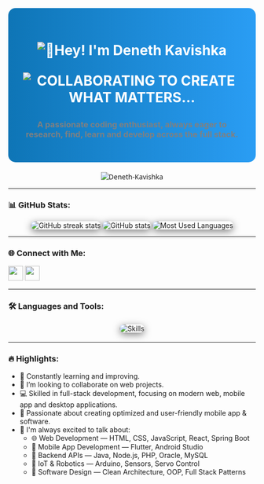 <!-- Typing animation for name -->
<div align="center" style="background: linear-gradient(to right, #0e75b6, #2a9df4); padding: 30px; border-radius: 15px;">
  <h1 align="center" style="color: white;">
    <span align="center">
      <img src="https://readme-typing-svg.herokuapp.com?font=Fira+Code&size=30&duration=5000&pause=750&color=FFFFFF&center=true&vCenter=true&width=735&lines=👋Hey!+I'm+Deneth+Kavishka" alt="👋Hey! I'm Deneth Kavishka">
      <p align="center">
        <img src="https://readme-typing-svg.herokuapp.com?font=Orbitron&size=14&duration=5000&pause=750&color=00FFFF&center=true&vCenter=true&width=800&lines=COLLABORATING+TO+CREATE+WHAT+MATTERS..." alt="COLLABORATING TO CREATE WHAT MATTERS..." />
      </p>
    </span>
  </h1>

  <!-- Hacker Animation with Hoodie from LottieFiles 
  <div style="margin: 20px 0;">
    <iframe src="https://lottie.host/embed/8cc98a92-7b95-4ebc-8899-62197400555d/1VJjE0kKYt.json" 
            style="width: 300px; height: 300px; border: none; background: transparent;" 
            allowfullscreen>
    </iframe>
  </div>-->

  <h3 style="color: Grey;">A passionate coding enthusiast, always eager to research, find, learn and develop across the full stack.</h3>
</div>

<p align="center" style="margin-top: 20px; font-family: 'Segoe UI', Tahoma, Geneva, Verdana, sans-serif;">
  <a href="https://github.com/deneth-kavishka" style="text-decoration: none;">
  <img src="https://komarev.com/ghpvc/?username=deneth-kavishka&label=Profile%20Views&color=0e75b6&style=flat" alt="Deneth-Kavishka" />
  </a>
</p>


  <!--strong><a href="https://github.com/deneth-kavishka">Deneth-Kavishka</a></strong-->
</p>

---

### 📊 GitHub Stats:

<p align="center">
  <img src="https://github-readme-streak-stats.herokuapp.com/?user=deneth-kavishka&theme=radical" alt="GitHub streak stats" style="border-radius: 15px; box-shadow: 0px 4px 15px rgba(0, 0, 0, 0.5);" />
  <img src="https://github-readme-stats.vercel.app/api?username=deneth-kavishka&show_icons=true&locale=en&theme=radical" alt="GitHub stats" style="border-radius: 15px; box-shadow: 0px 4px 15px rgba(0, 0, 0, 0.5);" />
  <img src="https://github-readme-stats.vercel.app/api/top-langs/?username=deneth-kavishka&layout=compact&theme=radical" alt="Most Used Languages" style="border-radius: 15px; box-shadow: 0px 4px 15px rgba(0, 0, 0, 0.5);" />
</p>

---

### 🌐 Connect with Me:
<p align="left">

<a href="https://www.linkedin.com/in/deneth-kavishka-338288284/" target="_blank"><img height="30" src="https://raw.githubusercontent.com/trinwin/trinwin/master/icons/linkedin.png?raw=true"></a> 
<a href="https://x.com/Deneth_kavish" target="_blank"><img height="30" src="https://raw.githubusercontent.com/trinwin/trinwin/master/icons/twitter.png?raw=true"></a>

<!--<a  target="_blank">
  <img src="https://skillicons.dev/icons?i=linkedin" alt="LinkedIn" width="28" height="28" style="border-radius: 15px; padding: 5px; background: linear-gradient(145deg, #1c1c1c, #242424); box-shadow: 5px 5px 10px #1a1a1a, -5px -5px 10px #2e2e2e;" />
</a> 
<a href="https://x.com/Deneth_Kavish" target="_blank">
  <img src="https://skillicons.dev/icons?i=twitter" alt="Twitter" width="28" height="28" style="border-radius: 15px; padding: 5px; background: linear-gradient(145deg, #1c1c1c, #242424); box-shadow: 5px 5px 10px #1a1a1a, -5px -5px 10px #2e2e2e;" />
</a>-->

</p>
  <!--<a href="https://youtube.com/@techverse" target="_blank">
    <img src="https://skillicons.dev/icons?i=youtube" alt="YouTube" style="border-radius: 10px; padding: 5px; background: linear-gradient(145deg, #1c1c1c, #242424); box-shadow: 5px 5px 10px #1a1a1a, -5px -5px 10px #2e2e2e;" /> -->
  </a>
</p>

---

### 🛠️ Languages and Tools:
<p align="center">
  <img src="https://skillicons.dev/icons?i=vscode,visualstudio,github,git,cs,c,dotnet,html,css,javascript,bootstrap,tailwind,nodejs,react,typescript,express,java,python,laravel,arduino,mysql,mongodb,postgres" alt="Skills" style="margin: 5px; border-radius: 15px; box-shadow: 0 4px 15px rgba(0, 0, 0, 0.5);" />
  
 <!-- <img src="https://cdn.jsdelivr.net/gh/devicons/devicon/icons/spring/spring-original.svg" alt="Spring Boot" width="30" height="30" style="margin: 5px; border-radius: 15px; box-shadow: 0 4px 15px rgba(0, 0, 0, 0.5);" />
  
  <img src="https://cdn.jsdelivr.net/gh/devicons/devicon/icons/oracle/oracle-original.svg" alt="Oracle DB" width="30" height="30" style="margin: 5px; border-radius: 15px; box-shadow: 0 4px 15px rgba(0, 0, 0, 0.5);" />
-->
</p>


---

### 🔥 Highlights:

- 🌱 Constantly learning and improving.
- 👯 I’m looking to collaborate on web projects.
- 💻 Skilled in full-stack development, focusing on modern web, mobile app and desktop applications.
- 🚀 Passionate about creating optimized and user-friendly mobile app & software.
- 🧠 I'm always excited to talk about:
  - 🌐 Web Development — HTML, CSS, JavaScript, React, Spring Boot  
  - 📱 Mobile App Development — Flutter, Android Studio  
  - 🔧 Backend APIs — Java, Node.js, PHP, Oracle, MySQL  
  - 🤖 IoT & Robotics — Arduino, Sensors, Servo Control  
  - 🧩 Software Design — Clean Architecture, OOP, Full Stack Patterns  


<!--
**Deneth-Kavishka/Deneth-Kavishka** is a ✨ _special_ ✨ repository because its `README.md` (this file) appears on your GitHub profile.

Here are some ideas to get you started:

- 🔭 I’m currently working on ...
- 🌱 I’m currently learning ...
- 👯 I’m looking to collaborate on ...
- 🤔 I’m looking for help with ...
- 💬 Ask me about ...
- 📫 How to reach me: ...
- 😄 Pronouns: ...
- ⚡ Fun fact: ...
-->
